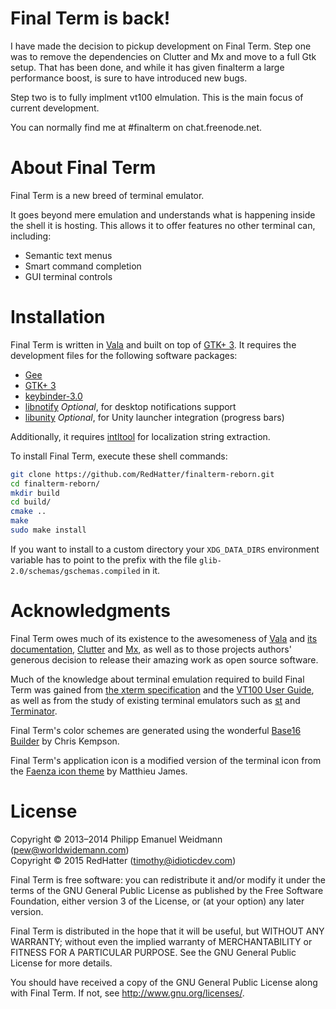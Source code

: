 # Final Term is back!

I have made the decision to pickup development on Final Term. Step one was to remove the dependencies on Clutter and Mx and move to a full Gtk setup. That has been done, and while it has given finalterm a large performance boost, is sure to have introduced new bugs.

Step two is to fully implment vt100 elmulation. This is the main focus of current development.

You can normally find me at #finalterm on chat.freenode.net.

# About Final Term

Final Term is a new breed of terminal emulator.

It goes beyond mere emulation and understands what is happening inside the shell it is hosting. This allows it to offer features no other terminal can, including:

* Semantic text menus
* Smart command completion
* GUI terminal controls


# Installation

Final Term is written in [Vala](https://live.gnome.org/Vala) and built on top of [GTK+ 3](http://www.gtk.org). It requires the development files for the following software packages:

* [Gee](https://live.gnome.org/Libgee)
* [GTK+ 3](http://www.gtk.org)
* [keybinder-3.0](https://github.com/engla/keybinder/tree/keybinder-3.0)
* [libnotify](https://developer.gnome.org/libnotify/) _Optional_, for desktop notifications support
* [libunity](https://launchpad.net/libunity) _Optional_, for Unity launcher integration (progress bars)

Additionally, it requires [intltool](http://freedesktop.org/wiki/Software/intltool/) for localization string extraction.

To install Final Term, execute these shell commands:

```sh
git clone https://github.com/RedHatter/finalterm-reborn.git
cd finalterm-reborn/
mkdir build
cd build/
cmake ..
make
sudo make install
```

If you want to install to a custom directory your `XDG_DATA_DIRS` environment variable has to point to the prefix with the file `glib-2.0/schemas/gschemas.compiled` in it.

# Acknowledgments

Final Term owes much of its existence to the awesomeness of [Vala](https://live.gnome.org/Vala) and [its documentation](http://valadoc.org), [Clutter](http://blogs.gnome.org/clutter/) and [Mx](https://github.com/clutter-project/mx), as well as to those projects authors' generous decision to release their amazing work as open source software.

Much of the knowledge about terminal emulation required to build Final Term was gained from [the xterm specification](http://invisible-island.net/xterm/ctlseqs/ctlseqs.html) and the [VT100 User Guide](http://vt100.net/docs/vt100-ug/contents.html), as well as from the study of existing terminal emulators such as [st](http://st.suckless.org) and [Terminator](http://software.jessies.org/terminator/).

Final Term's color schemes are generated using the wonderful [Base16 Builder](https://github.com/chriskempson/base16-builder) by Chris Kempson.

Final Term's application icon is a modified version of the terminal icon from the [Faenza icon theme](http://tiheum.deviantart.com/art/Faenza-Icons-173323228) by Matthieu James.

# License
Copyright © 2013–2014 Philipp Emanuel Weidmann (pew@worldwidemann.com)  
Copyright © 2015 RedHatter (timothy@idioticdev.com)

Final Term is free software: you can redistribute it and/or modify it under the terms of the GNU General Public License as published by the Free Software Foundation, either version 3 of the License, or (at your option) any later version.

Final Term is distributed in the hope that it will be useful, but WITHOUT ANY WARRANTY; without even the implied warranty of MERCHANTABILITY or FITNESS FOR A PARTICULAR PURPOSE.  See the GNU General Public License for more details.

You should have received a copy of the GNU General Public License along with Final Term.  If not, see <http://www.gnu.org/licenses/>.
